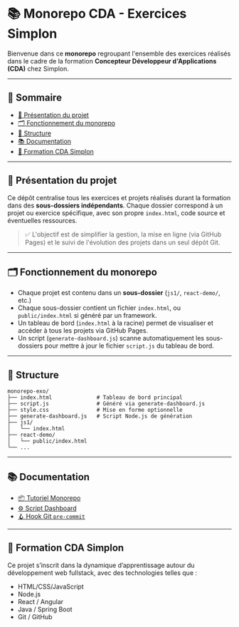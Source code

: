 # 📚 Monorepo CDA - Exercices Simplon

Bienvenue dans ce **monorepo** regroupant l'ensemble des exercices réalisés dans le cadre de la formation **Concepteur Développeur d'Applications (CDA)** chez Simplon.

---

## 📑 Sommaire

- [📄 Présentation du projet](#-présentation-du-projet)
- [🗂️ Fonctionnement du monorepo](#️-fonctionnement-du-monorepo)
- [📁 Structure](#-structure)
- [📚 Documentation](#-documentation)
- [📅 Formation CDA Simplon](#-formation-cda-simplon)

---

## 📄 Présentation du projet

Ce dépôt centralise tous les exercices et projets réalisés durant la formation dans des **sous-dossiers indépendants**. Chaque dossier correspond à un projet ou exercice spécifique, avec son propre `index.html`, code source et éventuelles ressources.

> ✅ L'objectif est de simplifier la gestion, la mise en ligne (via GitHub Pages) et le suivi de l'évolution des projets dans un seul dépôt Git.

---

## 🗂️ Fonctionnement du monorepo

- Chaque projet est contenu dans un **sous-dossier** (`js1/`, `react-demo/`, etc.)
- Chaque sous-dossier contient un fichier `index.html`, ou `public/index.html` si généré par un framework.
- Un tableau de bord (`index.html` à la racine) permet de visualiser et accéder à tous les projets via GitHub Pages.
- Un script (`generate-dashboard.js`) scanne automatiquement les sous-dossiers pour mettre à jour le fichier `script.js` du tableau de bord.

---

## 📁 Structure

```
monorepo-exo/
├── index.html              # Tableau de bord principal
├── script.js               # Généré via generate-dashboard.js
├── style.css               # Mise en forme optionnelle
├── generate-dashboard.js   # Script Node.js de génération
├── js1/
│   └── index.html
├── react-demo/
│   └── public/index.html
└── ...
```

---

## 📚 Documentation

- [📦 Tutoriel Monorepo](docs/TUTO_MONOREPO.md)
- [⚙️ Script Dashboard](docs/DOC_GENERATE_DASHBOARD.md)
- [🪝 Hook Git `pre-commit`](docs/DOC_HOOK_PRE_COMMIT.md)

---

## 📅 Formation CDA Simplon

Ce projet s’inscrit dans la dynamique d’apprentissage autour du développement web fullstack, avec des technologies telles que :

- HTML/CSS/JavaScript
- Node.js
- React / Angular
- Java / Spring Boot
- Git / GitHub
